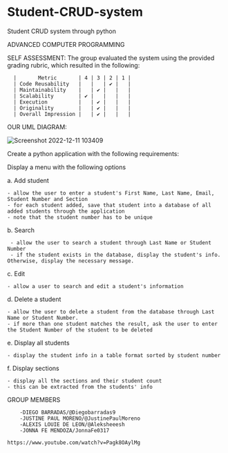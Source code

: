 # Student-CRUD-system
Student CRUD system through python


ADVANCED COMPUTER PROGRAMMING 


  SELF ASSESSMENT:
          The group evaluated the system using the provided grading rubric, which resulted in the following:
        
      
      |       Metric       | 4 | 3 | 2 | 1 |
      | Code Reusability   |   |   | ✔ |   |
      | Maintainability    |   | ✔ |   |   |
      | Scalability        | ✔ |   |   |   |
      | Execution          |   | ✔ |   |   |
      | Originality        |   | ✔ |   |   |
      | Overall Impression |   | ✔ |   |   |
        
        
        
        
OUR UML DIAGRAM:

   ![Screenshot 2022-12-11 103409](https://user-images.githubusercontent.com/113688992/206883742-a9029bc3-4861-46f6-b04f-4c66a15d14f3.png)

Create a python application with the following requirements:

Display a menu with the following options

a. Add student

    - allow the user to enter a student's First Name, Last Name, Email, Student Number and Section
    - for each student added, save that student into a database of all added students through the application
    - note that the student number has to be unique
b. Search

     - allow the user to search a student through Last Name or Student Number
     - if the student exists in the database, display the student's info. Otherwise, display the necessary message.

c. Edit

    - allow a user to search and edit a student's information


d. Delete a student

    - allow the user to delete a student from the database through Last Name or Student Number.
    - if more than one student matches the result, ask the user to enter the Student Number of the student to be deleted

e. Display all students

    - display the student info in a table format sorted by student number

f. Display sections

    - display all the sections and their student count
    - this can be extracted from the students' info
    
GROUP MEMBERS


        -DIEGO BARRADAS/@Diegobarradas9
        -JUSTINE PAUL MORENO/@JustinePaulMoreno
        -ALEXIS LOUIE DE LEON/@Aleksheeesh
        -JONNA FE MENDOZA/JonnaFe0317
        
    https://www.youtube.com/watch?v=Pagk8OAylMg
    

